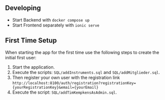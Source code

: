 ﻿## Developing
- Start Backend with `docker compose up`
- Start Frontend separately with `ionic serve`

## First Time Setup
When starting the app for the first time use the following steps to create the initial first user:
1. Start the application.
2. Execute the scripts: `SQL/addInstruments.sql` and `SQL/addMitglieder.sql`.
3. Then register your own user with the registration link `http://localhost:8100/auth/registration?registrationKey={yourRegistrationKey}&email={yourEmail}`
4. Execute the script: `SQL/addTimKempkensAsAdmin.sql`.
